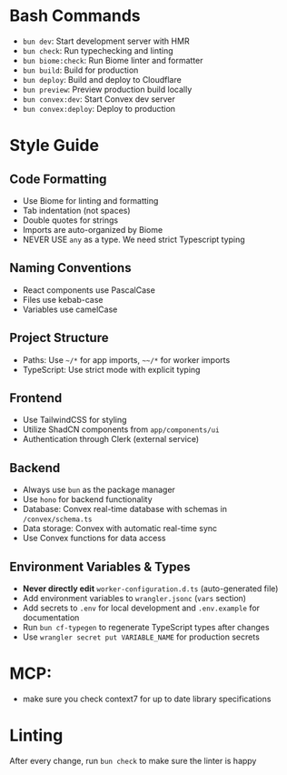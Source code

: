# Bash Commands
- `bun dev`: Start development server with HMR
- `bun check`: Run typechecking and linting
- `bun biome:check`: Run Biome linter and formatter
- `bun build`: Build for production
- `bun deploy`: Build and deploy to Cloudflare
- `bun preview`: Preview production build locally
- `bun convex:dev`: Start Convex dev server
- `bun convex:deploy`: Deploy to production

# Style Guide

## Code Formatting
- Use Biome for linting and formatting
- Tab indentation (not spaces)
- Double quotes for strings
- Imports are auto-organized by Biome
- NEVER USE `any` as a type. We need strict Typescript typing

## Naming Conventions
- React components use PascalCase
- Files use kebab-case
- Variables use camelCase

## Project Structure
- Paths: Use `~/*` for app imports, `~~/*` for worker imports
- TypeScript: Use strict mode with explicit typing

## Frontend
- Use TailwindCSS for styling
- Utilize ShadCN components from `app/components/ui`
- Authentication through Clerk (external service)


## Backend
- Always use `bun` as the package manager
- Use `hono` for backend functionality
- Database: Convex real-time database with schemas in `/convex/schema.ts`
- Data storage: Convex with automatic real-time sync
- Use Convex functions for data access

## Environment Variables & Types
- **Never directly edit** `worker-configuration.d.ts` (auto-generated file)
- Add environment variables to `wrangler.jsonc` (`vars` section)
- Add secrets to `.env` for local development and `.env.example` for documentation
- Run `bun cf-typegen` to regenerate TypeScript types after changes
- Use `wrangler secret put VARIABLE_NAME` for production secrets

# MCP:
- make sure you check context7 for up to date library specifications

# Linting
After every change, run `bun check` to make sure the linter is happy